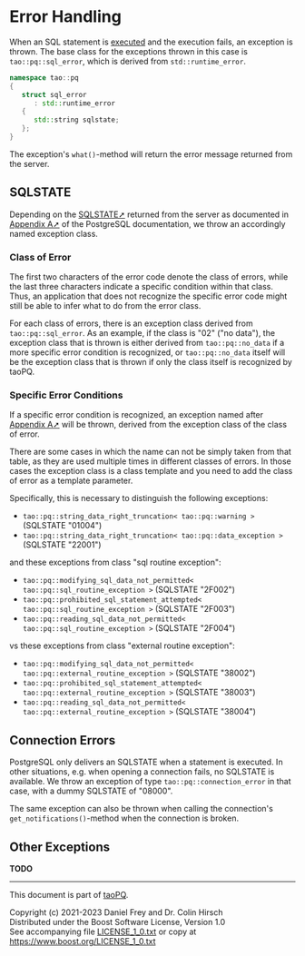 # Error Handling

When an SQL statement is [executed](Statement.md) and the execution fails, an exception is thrown.
The base class for the exceptions thrown in this case is `tao::pq::sql_error`, which is derived from `std::runtime_error`.

```c++
namespace tao::pq
{
   struct sql_error
      : std::runtime_error
   {
      std::string sqlstate;
   };
}
```

The exception's `what()`-method will return the error message returned from the server.

## SQLSTATE

Depending on the [SQLSTATE➚](https://en.wikipedia.org/wiki/SQLSTATE) returned from the server as documented in [Appendix A➚](https://www.postgresql.org/docs/current/errcodes-appendix.html) of the PostgreSQL documentation, we throw an accordingly named exception class.

### Class of Error

The first two characters of the error code denote the class of errors, while the last three characters indicate a specific condition within that class.
Thus, an application that does not recognize the specific error code might still be able to infer what to do from the error class.

For each class of errors, there is an exception class derived from `tao::pq::sql_error`.
As an example, if the class is "02" ("no data"), the exception class that is thrown is either derived from `tao::pq::no_data` if a more specific error condition is recognized, or `tao::pq::no_data` itself will be the exception class that is thrown if only the class itself is recognized by taoPQ.

### Specific Error Conditions

If a specific error condition is recognized, an exception named after [Appendix A➚](https://www.postgresql.org/docs/current/errcodes-appendix.html) will be thrown, derived from the exception class of the class of error.

There are some cases in which the name can not be simply taken from that table, as they are used multiple times in different classes of errors.
In those cases the exception class is a class template and you need to add the class of error as a template parameter.

Specifically, this is necessary to distinguish the following exceptions:

* `tao::pq::string_data_right_truncation< tao::pq::warning >` (SQLSTATE "01004")
* `tao::pq::string_data_right_truncation< tao::pq::data_exception >` (SQLSTATE "22001")

and these exceptions from class "sql routine exception":

* `tao::pq::modifying_sql_data_not_permitted< tao::pq::sql_routine_exception >` (SQLSTATE "2F002")
* `tao::pq::prohibited_sql_statement_attempted< tao::pq::sql_routine_exception >` (SQLSTATE "2F003")
* `tao::pq::reading_sql_data_not_permitted< tao::pq::sql_routine_exception >` (SQLSTATE "2F004")

vs these exceptions from class "external routine exception":

* `tao::pq::modifying_sql_data_not_permitted< tao::pq::external_routine_exception >` (SQLSTATE "38002")
* `tao::pq::prohibited_sql_statement_attempted< tao::pq::external_routine_exception >` (SQLSTATE "38003")
* `tao::pq::reading_sql_data_not_permitted< tao::pq::external_routine_exception >` (SQLSTATE "38004")

## Connection Errors

PostgreSQL only delivers an SQLSTATE when a statement is executed.
In other situations, e.g. when opening a connection fails, no SQLSTATE is available.
We throw an exception of type `tao::pq::connection_error` in that case, with a dummy SQLSTATE of "08000".

The same exception can also be thrown when calling the connection's `get_notifications()`-method when the connection is broken.

## Other Exceptions

**TODO**

---

This document is part of [taoPQ](https://github.com/taocpp/taopq).

Copyright (c) 2021-2023 Daniel Frey and Dr. Colin Hirsch<br>
Distributed under the Boost Software License, Version 1.0<br>
See accompanying file [LICENSE_1_0.txt](../LICENSE_1_0.txt) or copy at https://www.boost.org/LICENSE_1_0.txt
